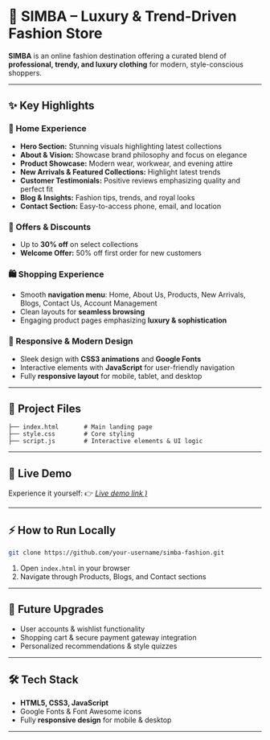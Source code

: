 

# 👔 SIMBA – Luxury & Trend-Driven Fashion Store

**SIMBA** is an online fashion destination offering a curated blend of **professional, trendy, and luxury clothing** for modern, style-conscious shoppers.

---

## ✨ Key Highlights

### 🌟 Home Experience

* **Hero Section:** Stunning visuals highlighting latest collections
* **About & Vision:** Showcase brand philosophy and focus on elegance
* **Product Showcase:** Modern wear, workwear, and evening attire
* **New Arrivals & Featured Collections:** Highlight latest trends
* **Customer Testimonials:** Positive reviews emphasizing quality and perfect fit
* **Blog & Insights:** Fashion tips, trends, and royal looks
* **Contact Section:** Easy-to-access phone, email, and location

### 💸 Offers & Discounts

* Up to **30% off** on select collections
* **Welcome Offer:** 50% off first order for new customers

### 🛍️ Shopping Experience

* Smooth **navigation menu**: Home, About Us, Products, New Arrivals, Blogs, Contact Us, Account Management
* Clean layouts for **seamless browsing**
* Engaging product pages emphasizing **luxury & sophistication**

### 📱 Responsive & Modern Design

* Sleek design with **CSS3 animations** and **Google Fonts**
* Interactive elements with **JavaScript** for user-friendly navigation
* Fully **responsive layout** for mobile, tablet, and desktop

---

## 📂 Project Files

```
├── index.html       # Main landing page
├── style.css        # Core styling
├── script.js        # Interactive elements & UI logic
```

---

## 🔗 Live Demo

Experience it yourself:
👉 *[Live demo link )](https://simba-clothes.netlify.app/)*

---

## ⚡ How to Run Locally

```bash
git clone https://github.com/your-username/simba-fashion.git
```

1. Open `index.html` in your browser
2. Navigate through Products, Blogs, and Contact sections

---

## 🚀 Future Upgrades

* User accounts & wishlist functionality
* Shopping cart & secure payment gateway integration
* Personalized recommendations & style quizzes

---

## 🛠️ Tech Stack

* **HTML5, CSS3, JavaScript**
* Google Fonts & Font Awesome icons
* Fully **responsive design** for mobile & desktop

---
